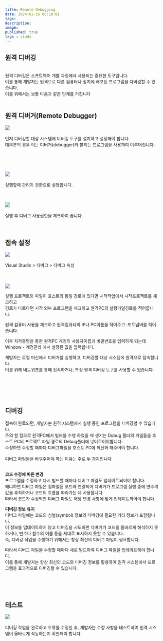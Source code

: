 ```yaml
---
title: Remote Debugging
date: 2024-02-16 00:10:01 
tags: 
description:
image: 
published: true
tags : study
---
```


## 원격 디버깅
<br>
원격 디버깅은 소프트웨어 개발 과정에서 사용되는 중요한 도구입니다.<br>
 이를 통해 개발자는 원격으로 다른 컴퓨터나 장치에 배포된 프로그램을 디버깅할 수 있습니다. <br>
 이를 위해서는 보통 다음과 같은 단계를 거칩니다<br>

<br>


## 원격 디버거(Remote Debugger)<br>
![](/assets/img/20240216/remote.PNG)
<br><br>
먼저 디버깅할 대상 시스템에 디버깅 도구를 설치하고 설정해야 합니다. <br>
대부분의 경우 이는 디버거(debugger)라 불리는 프로그램을 사용하여 이루어집니다.<br><br>

<br><br>


![](/assets/img/20240216/remote2.PNG)<br>
<br>실행할때 관리자 권한으로 실행합니다.<br>
<br><br>

![](/assets/img/20240216/set2.PNG)<br><br>
실행 후 디버그 사용권한을 체크하여 줍니다.<br>
<br><br>

## 접속 설정 <br>
![](/assets/img/20240216/debug.PNG)<br><br>
Visual Studio > 디버그 > 디버그 속성 <br>
<br>
<br>
<br>
![](/assets/img/20240216/set.PNG)<br>

 실행 프로젝트와 파일이 호스트와 동일 경로에 있다면 시작작업에서 시작프로젝트를 체크하고<br>
 경로가 다르다면 시작 외부 프로그램을 체크하고 원격PC의 실행파일경로를 적어줍니다.<br>

원격 컴퓨터 사용을 체크하고 원격컴퓨터의 IP나 PC이름을 적어주고 :포트넘버를 적어줍니다.<br>

 이후 자격증명을 통한 원격PC 계정의 사용자이름과 비밀번호를 입력하게 되는데<br> Window - 계정관리 에서 설정된 값을 입력합니다.<br>

 개발자는 로컬 머신에서 디버거를 실행하고, 디버깅할 대상 시스템에 원격으로 접속합니다. <br>
 이를 위해 네트워크를 통해 접속하거나, 특정 원격 디버깅 도구를 사용할 수 있습니다.<br>

<br>


<br><br>

## 디버깅 <br>
접속이 완료되면, 개발자는 원격 시스템에서 실행 중인 프로그램을 디버깅할 수 있습니다. <br>
주의 할 점으로 원격PC에서 빌드를 수행 하였을 때 생기는 Dubug 폴더의 파일들을 호스트 PC의 프로젝트 파일 경로의 Debug폴더에 넣어주어야합니다. <br> 수정하면 수정할 때마다 디버그파일을 호스트 PC에 최신화 해주어야 합니다.
 <br> 
 <br> 
디버그 파일들을 바꿔주어야 하는 이유는 주로 두 가지입니다 <br>  <br> 

**코드 수정에 따른 변경** 
<br> 
프로그램을 수정하고 다시 빌드할 때마다 디버그 파일도 업데이트되어야 합니다. <br> 
 왜냐하면 디버그 파일은 컴파일된 코드와 연결되어 디버거가 프로그램 실행 중에 변수의 값을 추적하거나 코드의 흐름을 따라가는 데 사용됩니다.  <br> 
 따라서 코드가 수정되면 디버그 파일도 해당 변경 사항에 맞게 업데이트되어야 합니다. <br> 

**디버깅 정보 유지**
<br> 
 디버그 파일에는 코드의 심벌(symbol) 정보와 디버깅에 필요한 기타 정보가 포함됩니다.<br> 
  이 정보를 업데이트하지 않고 디버깅을 시도하면 디버거가 코드를 올바르게 해석하지 못하거나, 변수나 함수의 이름 등을 제대로 표시하지 못할 수 있습니다. <br> 
   즉, 디버깅 작업을 수행하기 위해서는 항상 최신의 디버그 파일이 필요합니다. <br> 

따라서 디버그 파일을 수정할 때마다 새로 빌드하여 디버그 파일을 업데이트해야 합니다. <br> 
 이를 통해 개발자는 항상 최신의 코드와 디버깅 정보를 활용하여 원격 시스템에서 프로그램을 효과적으로 디버깅할 수 있습니다. <br> 


<br>
<br><br>

## 테스트<br>
![](/assets/img/20240216/fin.PNG)<br><br>
디버깅 작업을 완료하고 오류를 수정한 후, 개발자는 수정 사항을 테스트하여 원격 시스템이 올바르게 작동하는지 확인해야 합니다.<br><br>

